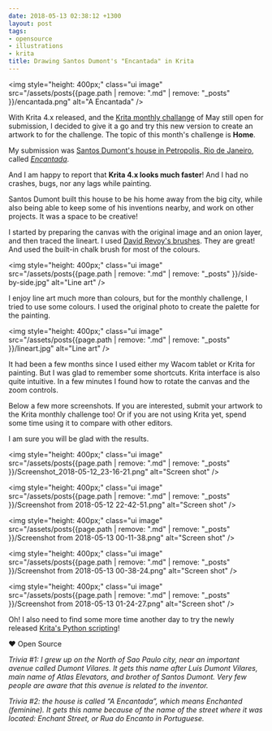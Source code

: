```yaml
---
date: 2018-05-13 02:38:12 +1300
layout: post
tags:
- opensource
- illustrations
- krita
title: Drawing Santos Dumont's "Encantada" in Krita
---
```


<img style="height: 400px;" class="ui image" src="/assets/posts{{page.path | remove: ".md" | remove: "_posts" }}/encantada.png" alt="A Encantada" />


With Krita 4.x released, and the [Krita monthly challange](https://forum.kde.org/viewtopic.php?f=277&t=152338&p=398403#p398403)
of May still open for submission, I decided to give it a go and try this new version to create
an artwork to for the challenge. The topic of this month's challenge is **Home**.

My submission was [Santos Dumont's house in Petropolis, Rio de Janeiro](https://www.google.co.nz/maps/place/Casa+de+Santos+Dumont/@-22.5103512,-43.1864205,17z/data=!3m1!4b1!4m5!3m4!1s0x70145eaee05ea9b:0x33f52a8860f58db9!8m2!3d-22.5103562!4d-43.1842318), called
[*Encantada*]((https://en.wikipedia.org/wiki/Alberto_Santos-Dumont#A_Encantada)).

And I am happy to report that **Krita 4.x looks much faster**! And I had no crashes, bugs,
nor any lags while painting.

Santos Dumont built this house to be his home away from the big city, while also being able to
keep some of his inventions nearby, and work on other projects. It was a space to be
creative!

I started by preparing the canvas with the original image and an onion layer, and then traced
the lineart. I used [David Revoy's brushes](https://www.davidrevoy.com/article340/krita-4-0-brushes).
They are great! And used the built-in chalk brush for most of the colours.

<img style="height: 400px;" class="ui image" src="/assets/posts{{page.path | remove: ".md" | remove: "_posts" }}/side-by-side.jpg" alt="Line art" />


I enjoy line art much more than colours, but for the monthly challenge, I tried to use
some colours. I used the original photo to create the palette for the painting.

<img style="height: 400px;" class="ui image" src="/assets/posts{{page.path | remove: ".md" | remove: "_posts" }}/lineart.jpg" alt="Line art" />


It had been a few months since I used either my Wacom tablet or Krita for painting. But I
was glad to remember some shortcuts. Krita interface is also quite intuitive. In a few
minutes I found how to rotate the canvas and the zoom controls.

Below a few more screenshots. If you are interested, submit your artwork to the Krita monthly
challenge too! Or if you are not using Krita yet, spend some time using it to compare
with other editors.

I am sure you will be glad with the results.

<img style="height: 400px;" class="ui image" src="/assets/posts{{page.path | remove: ".md" | remove: "_posts" }}/Screenshot_2018-05-12_23-16-21.png" alt="Screen shot" />

<img style="height: 400px;" class="ui image" src="/assets/posts{{page.path | remove: ".md" | remove: "_posts" }}/Screenshot from 2018-05-12 22-42-51.png" alt="Screen shot" />

<img style="height: 400px;" class="ui image" src="/assets/posts{{page.path | remove: ".md" | remove: "_posts" }}/Screenshot from 2018-05-13 00-11-38.png" alt="Screen shot" />

<img style="height: 400px;" class="ui image" src="/assets/posts{{page.path | remove: ".md" | remove: "_posts" }}/Screenshot from 2018-05-13 00-38-24.png" alt="Screen shot" />

<img style="height: 400px;" class="ui image" src="/assets/posts{{page.path | remove: ".md" | remove: "_posts" }}/Screenshot from 2018-05-13 01-24-27.png" alt="Screen shot" />

Oh! I also need to find some more time another day to try the newly released
[Krita's Python scripting](https://docs.krita.org/Introduction_to_Python_Scripting)!

&hearts; Open Source

*Trivia #1: I grew up on the North of Sao Paulo city, near an important avenue called Dumont Vilares.
It gets this name after Lu&iacute;s Dumont Vilares, main name of Atlas Elevators, and brother of
Santos Dumont. Very few people are aware that this avenue is related to the inventor.*

*Trivia #2: the house is called &ldquo;A Encantada&rdquo;, which means Enchanted (feminine). It gets this name
because of the name of the street where it was located: Enchant Street, or Rua do Encanto in
Portuguese.*
